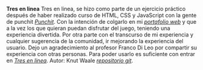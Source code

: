 **Tres en linea**
Tres en linea, se hizo como parte de un ejercicio práctico después de haber realizado curso de HTML, CSS y JavaScript con la gente de punchit *[Punchit][1]*. Con la intención de colgarlo en mi *[portafolio web][2]* y que a la vez los que quieran puedan disfrutar del juego, teniendo una experiencia divertida. Por otra parte con el transcurso de mi experiencia y cualquier sugerencia de la comunidad, ir mejorando la experiencia del usuario.
Dejo un agradecimiento al profesor Franco Di Leo por compartir su experiencia con otras personas.
Para poder usarlo es suficiente con entrar en *[Tres en linea][3]*.
Autor: Knut Waale *[repositorio git][4]*.

[1]:shop.punchit.com.ar
[2]:https://kwaale.github.io/
[3]:https://kwaale.github.io/TaTeTi/
[4]:https://github.com/kwaale
